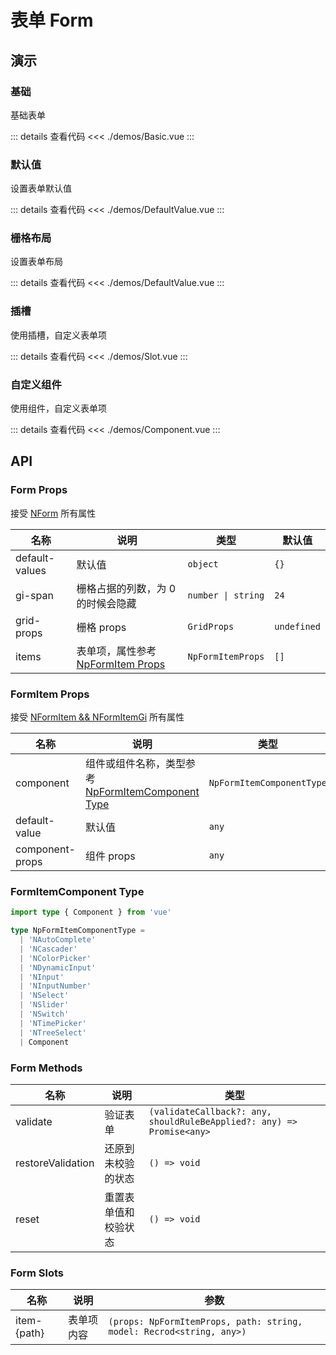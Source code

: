 # 表单 Form

## 演示

<script setup lang="ts">
import { Basic, DefaultValue, Grid, Slot, Component } from './demos'
</script>

### 基础

基础表单

<Basic />

::: details 查看代码
<<< ./demos/Basic.vue
:::

### 默认值

设置表单默认值

<DefaultValue />

::: details 查看代码
<<< ./demos/DefaultValue.vue
:::

### 栅格布局

设置表单布局

<Grid />

::: details 查看代码
<<< ./demos/DefaultValue.vue
:::

### 插槽

使用插槽，自定义表单项

<Slot />

::: details 查看代码
<<< ./demos/Slot.vue
:::

### 自定义组件

使用组件，自定义表单项

<Component />

::: details 查看代码
<<< ./demos/Component.vue
:::

## API

### Form Props

接受 [NForm](https://www.naiveui.com/zh-CN/light/components/form#Form-Props) 所有属性

| 名称           | 说明                                                 | 类型               | 默认值      |
| -------------- | ---------------------------------------------------- | ------------------ | ----------- |
| default-values | 默认值                                               | `object`           | `{}`        |
| gi-span        | 栅格占据的列数，为 0 的时候会隐藏                    | `number \| string` | `24`        |
| grid-props     | 栅格 props                                           | `GridProps`        | `undefined` |
| items          | 表单项，属性参考 [NpFormItem Props](#formitem-props) | `NpFormItemProps`  | `[]`        |

### FormItem Props

接受 [NFormItem && NFormItemGi](https://www.naiveui.com/zh-CN/light/components/form#FormItem-Props) 所有属性

| 名称            | 说明                                                                         | 类型                      | 默认值      |
| --------------- | ---------------------------------------------------------------------------- | ------------------------- | ----------- |
| component       | 组件或组件名称，类型参考 [NpFormItemComponent Type](#formitemcomponent-type) | `NpFormItemComponentType` | `-`         |
| default-value   | 默认值                                                                       | `any`                     | `null`      |
| component-props | 组件 props                                                                   | `any`                     | `undefined` |

### FormItemComponent Type

```ts
import type { Component } from 'vue'

type NpFormItemComponentType =
  | 'NAutoComplete'
  | 'NCascader'
  | 'NColorPicker'
  | 'NDynamicInput'
  | 'NInput'
  | 'NInputNumber'
  | 'NSelect'
  | 'NSlider'
  | 'NSwitch'
  | 'NTimePicker'
  | 'NTreeSelect'
  | Component
```

### Form Methods

| 名称              | 说明                 | 类型                                                                  |
| ----------------- | -------------------- | --------------------------------------------------------------------- |
| validate          | 验证表单             | `(validateCallback?: any, shouldRuleBeApplied?: any) => Promise<any>` |
| restoreValidation | 还原到未校验的状态   | `() => void`                                                          |
| reset             | 重置表单值和校验状态 | `() => void`                                                          |

### Form Slots

| 名称          | 说明       | 参数                                                                 |
| ------------- | ---------- | -------------------------------------------------------------------- |
| item-\{path\} | 表单项内容 | `(props: NpFormItemProps, path: string, model: Recrod<string, any>)` |

